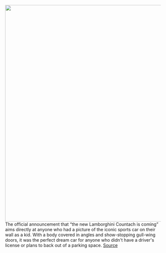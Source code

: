 <img src='https://cdn.vox-cdn.com/thumbor/4vo7QHjpqiYyPAMfTyQzSE11LI4=/0x0:1655x947/1200x800/filters:focal(696x342:960x606)/cdn.vox-cdn.com/uploads/chorus_image/image/69701753/588805_1600.0.jpg' width='700px' /><br/>
The official announcement that “the new Lamborghini Countach is coming” aims directly at anyone who had a picture of the iconic sports car on their wall as a kid. With a body covered in angles and show-stopping gull-wing doors, it was the perfect dream car for anyone who didn't have a driver's license or plans to back out of a parking space.
<a href='https://www.theverge.com/2021/8/9/22616693/lamborghini-countach-teaser-hybrid-supercar'> Source <a/>